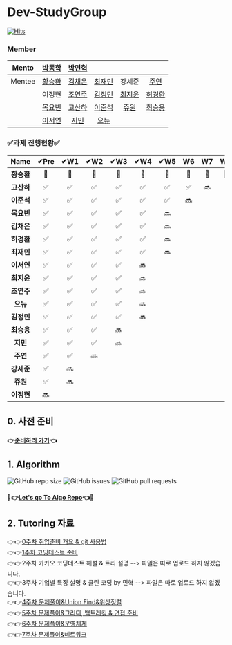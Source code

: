 # Dev-StudyGroup

[![Hits](https://hits.seeyoufarm.com/api/count/incr/badge.svg?url=https%3A%2F%2Fgithub.com%2FDev-StudyGroup&count_bg=%235B5A59&title_bg=%23716A6A&icon=github.svg&icon_color=%23000000&title=Github&edge_flat=false)](https://hits.seeyoufarm.com)

### Member

|Mento|[박동학](https://github.com/DonghakPark)|[박민혁](https://github.com/m1nnh)||||
|:---:|:---:|:---:|:---:|:---:|:---:|
|Mentee|[황승환](https://github.com/xx0hn)|[김채은](https://github.com/chchaeun) |[최재민](https://github.com/dku19jam) |강세준|[주연](https://github.com/keamjyn) |
| | 이정현 |[조연주](https://github.com/wormjoo)|[김정민](https://github.com/JeongMin-98) |[최지윤](https://github.com/J1Yun)|[허경환](https://github.com/hkh1284) |
| | [목요빈](https://github.com/yobinmok) |[고산하](https://github.com/headF1rst) |[이준석](https://github.com/juy4556)  | [쥬원](https://github.com/dwd9999) |[최승용](https://github.com/SeungYongChoi) |
| | [이서연](https://github.com/sylee723)  |[지민](https://github.com/ji-mango) |[으뉴](https://github.com/ChunEunyu)  | | |

### ✅과제 진행현황✅

|    Name    | ✔Pre  |  ✔W1  |  ✔W2  |  ✔W3  |  ✔W4  |  ✔W5  |  W6   |  W7   |  W8   |  W9   |  W10  |  W11  |  W12  |
| :--------: | :---: | :---: | :---: | :---: | :---: | :---: | :---: | :---: | :---: | :---: | :---: | :---: | :---: |
| **황승환** |   🎉   |   🎉   |   🎉   |   🎉   |   🎉   |   🎉   |   🎉   |   🎉   |   🎉   |   🎉   |   🎉   |   🎉   |   🎉   |
| **고산하** |   ✅   |   ✅   |   ✅   |   ✅   |   ✅   |   ✅   |   ✅   |   🔜   |       |       |       |       |       |
| **이준석** |   ✅   |   ✅   |   ✅   |   ✅   |   ✅   |   ✅   |   🔜   |       |       |       |       |       |       |
| **목요빈** |   ✅   |   ✅   |   ✅   |   ✅   |   ✅   |   🔜   |       |       |       |       |       |       |       |
| **김채은** |   ✅   |   ✅   |   ✅   |   ✅   |   ✅   |   🔜   |       |       |       |       |       |       |       |
| **허경환** |   ✅   |   ✅   |   ✅   |   ✅   |   ✅   |   🔜   |       |       |       |       |       |       |       |
| **최재민** |   ✅   |   ✅   |   ✅   |   ✅   |   ✅   |   🔜   |       |       |       |       |       |       |       |
| **이서연** |   ✅   |   ✅   |   ✅   |   ✅   |   🔜   |       |       |       |       |       |       |       |       |
| **최지윤** |   ✅   |   ✅   |   ✅   |   ✅   |   🔜   |       |       |       |       |       |       |       |       |
| **조연주** |   ✅   |   ✅   |   ✅   |   ✅   |   🔜   |       |       |       |       |       |       |       |       |
|  **으뉴**  |   ✅   |   ✅   |   ✅   |   ✅   |   🔜   |       |       |       |       |       |       |       |
| **김정민** |   ✅   |   ✅   |   ✅   |   ✅   |   🔜   |       |       |       |       |       |       |       |       |
| **최승용** |   ✅   |   ✅   |   ✅   |   🔜   |       |       |       |       |       |       |       |       |       |
|  **지민**  |   ✅   |   ✅   |   ✅   |   🔜   |       |       |       |       |       |       |       |       |       |
|  **주연**  |   ✅   |   ✅   |   🔜   |       |       |       |       |       |       |       |       |       |       |
| **강세준** |   ✅   |   🔜   |       |       |       |       |       |       |       |       |       |       |       |
|  **쥬원**  |   ✅   |   🔜   |       |       |       |       |       |       |       |       |       |       |       |
| **이정현** |   🔜   |       |       |       |       |       |       |       |       |       |       |       |       |


## 0. 사전 준비

#### 👉[준비하러 가기](https://github.com/Dev-StudyGroup/.github/blob/main/Pre_Week.md)👈

## 1. Algorithm 

![GitHub repo size](https://img.shields.io/github/repo-size/Dev-StudyGroup/Algorithm)
![GitHub issues](https://img.shields.io/github/issues/Dev-StudyGroup/Algorithm)
![GitHub pull requests](https://img.shields.io/github/issues-pr/Dev-StudyGroup/Algorithm)

#### 💯👉[Let's go To Algo Repo](https://github.com/Dev-StudyGroup/Algorithm)👈💯

## 2. Tutoring 자료

👉👉[0주차 취업준비 개요 & git 사용법](https://github.com/Dev-StudyGroup/Tutoring/blob/main/1.Introduction%26git.pdf)  
👉👉[1주차 코딩테스트 준비](https://github.com/Dev-StudyGroup/Tutoring/blob/main/2.Coding%20Test.pdf)  
👉👉2주차 카카오 코딩테스트 해설 & 트리 설명 --> 파일은 따로 업로드 하지 않겠습니다.  
👉👉3주차 기업별 특징 설명 & 클린 코딩 by 민혁 --> 파일은 따로 업로드 하지 않겠습니다.  
👉👉[4주차 문제풀이&Union Find&위상정렬](https://github.com/Dev-StudyGroup/Tutoring/blob/main/4.%20union%20find%2C%20%EC%9C%84%EC%83%81%EC%A0%95%EB%A0%AC.pptx)  
👉👉[5주차 문제풀이&그리디, 백트래킹 & 면접 준비](https://github.com/Dev-StudyGroup/Tutoring/blob/main/5-1.%20%EC%95%8C%EA%B3%A0%EB%A6%AC%EC%A6%98%20-%20%EB%B0%B0%ED%8F%AC%EC%9A%A9.pdf)  
👉👉[6주차 문제풀이&운영체제](https://github.com/Dev-StudyGroup/Tutoring/blob/main/6.%20%EC%95%8C%EA%B3%A0%EB%A6%AC%EC%A6%98%2C%20%EC%9A%B4%EC%98%81%EC%B2%B4%EC%A0%9C.pdf)  
👉👉[7주차 문제풀이&네트워크](https://github.com/Dev-StudyGroup/Tutoring/blob/main/7.%20%EC%95%8C%EA%B3%A0%EB%A6%AC%EC%A6%98%2C%20%EC%9A%B4%EC%98%81%EC%B2%B4%EC%A0%9C%2C%20%EB%84%A4%ED%8A%B8%EC%9B%8C%ED%81%AC%20-%20%EB%B0%B0%ED%8F%AC%EC%9A%A9.pdf)
